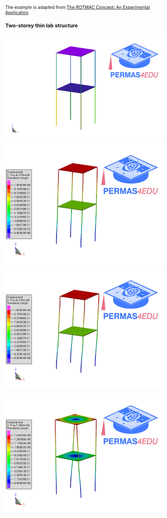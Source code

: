 The example is adapted from [The ROTMAC Concept: An Experimental Application](https://iomac2025.sciencesconf.org/590944/document)

### Two-storey thin lab structure

![thin lab](two_storey_thin_lab.png)

![thin lab 01](mode_01.gif)

![thin lab 02](mode_02.gif)

![thin lab 03](mode_03.gif)

